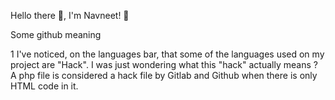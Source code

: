 Hello there 👋, I'm Navneet! 👨


Some github meaning

1 I've noticed, on the languages bar, that some of the languages used on my project are "Hack".
I was just wondering what this "hack" actually means ?
A php file is considered a hack file by Gitlab and Github when there is only HTML code in it.

<!--
**iamnavneetrajput/iamnavneetrajput** is a ✨ _special_ ✨ repository because its `README.md` (this file) appears on your GitHub profile.

Here are some ideas to get you started:

- 🔭 I’m currently working on ...
- 🌱 I’m currently learning ...
- 👯 I’m looking to collaborate on ...
- 🤔 I’m looking for help with ...
- 💬 Ask me about ...
- 📫 How to reach me: ...
- 😄 Pronouns: ...
- ⚡ Fun fact: ...
-->
